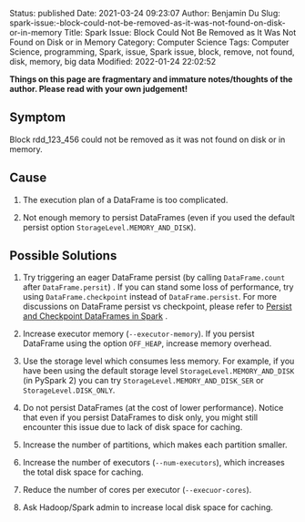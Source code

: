 Status: published
Date: 2021-03-24 09:23:07
Author: Benjamin Du
Slug: spark-issue:-block-could-not-be-removed-as-it-was-not-found-on-disk-or-in-memory
Title: Spark Issue: Block Could Not Be Removed as It Was Not Found on Disk or in Memory
Category: Computer Science
Tags: Computer Science, programming, Spark, issue, Spark issue, block, remove, not found, disk, memory, big data
Modified: 2022-01-24 22:02:52

**Things on this page are fragmentary and immature notes/thoughts of the author. Please read with your own judgement!**

## Symptom

Block rdd_123_456 could not be removed as it was not found on disk or in memory.

## Cause

1. The execution plan of a DataFrame is too complicated.

2. Not enough memory to persist DataFrames 
    (even if you used the default persist option `StorageLevel.MEMORY_AND_DISK`).

## Possible Solutions

1. Try triggering an eager DataFrame persist 
    (by calling `DataFrame.count` after `DataFrame.persit`)
    .
    If you can stand some loss of performance,
    try using `DataFrame.checkpoint`
    instead of `DataFrame.persist`.
    For more discussions on DataFrame persist vs checkpoint,
    please refer to
    [Persist and Checkpoint DataFrames in Spark](http://www.legendu.net/en/blog/spark-persist-checkpoint-dataframe/)
    .

2. Increase executor memory (`--executor-memory`).
    If you persist DataFrame using the option `OFF_HEAP`,
    increase memory overhead.

3. Use the storage level which consumes less memory.
    For example,
    if you have been using the default storage level `StorageLevel.MEMORY_AND_DISK` (in PySpark 2)
    you can try `StorageLevel.MEMORY_AND_DISK_SER` or `StorageLevel.DISK_ONLY`.

4. Do not persist DataFrames (at the cost of lower performance).
    Notice that even if you persist DataFrames to disk only,
    you might still encounter this issue due to lack of disk space for caching.

5. Increase the number of partitions,
    which makes each partition smaller.

6. Increase the number of executors (`--num-executors`),
    which increases the total disk space for caching.

7. Reduce the number of cores per executor (`--execuor-cores`).

8. Ask Hadoop/Spark admin to increase local disk space for caching.

